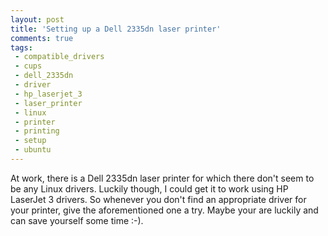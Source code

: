 ```yaml
---
layout: post
title: 'Setting up a Dell 2335dn laser printer'
comments: true
tags:
 - compatible_drivers
 - cups
 - dell_2335dn
 - driver
 - hp_laserjet_3
 - laser_printer
 - linux
 - printer
 - printing
 - setup
 - ubuntu
---
```


At work, there is a Dell 2335dn laser printer for which there don't seem to be
any Linux drivers. Luckily though, I could get it to work using HP LaserJet 3
drivers. So whenever you don't find an appropriate driver for your printer,
give the aforementioned one a try. Maybe your are luckily and can save yourself
some time :-).